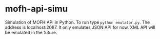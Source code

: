 # mofh-api-simu
Simulation of MOFH API in Python.
To run type ``python emulator.py``. The address is localhost:2087.
It only emulates JSON API for now. XML API will be emulated in the future.
